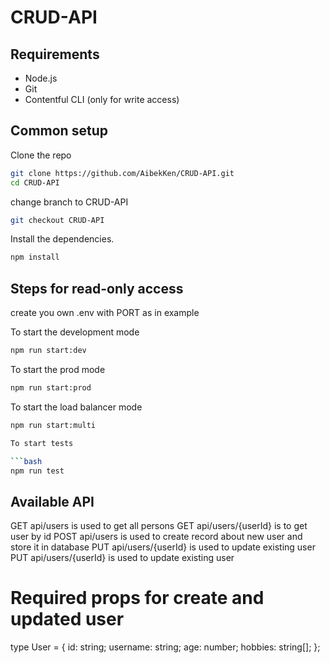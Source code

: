# CRUD-API

## Requirements

* Node.js
* Git
* Contentful CLI (only for write access)


## Common setup

Clone the repo

```bash
git clone https://github.com/AibekKen/CRUD-API.git
cd CRUD-API
```

change branch to CRUD-API

```bash
git checkout CRUD-API
```

Install the dependencies.

```bash
npm install
```


## Steps for read-only access
create you own .env with PORT as in example 

To start the development mode

```bash
npm run start:dev
```

To start the prod mode

```bash
npm run start:prod
```

To start the load balancer mode

```bash
npm run start:multi

To start tests

```bash
npm run test
```

## Available API
GET api/users is used to get all persons
GET api/users/{userId} is to get user by id
POST api/users is used to create record about new user and store it in database
PUT api/users/{userId} is used to update existing user
PUT api/users/{userId} is used to update existing user
# Required props for create and updated user 
type User = {
  id: string;
  username: string;
  age: number;
  hobbies: string[];
};